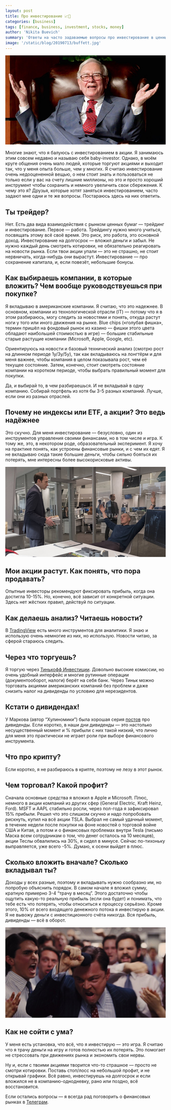 ```yaml
---
layout: post
title: Про инвестирование 📈💸
categories: [business]
tags: [finance, business, investment, stocks, money]
author: 'Nikita Buevich'
summary: 'Ответы на часто задаваемые вопросы про инвестирование в ценные бумаги'
image: '/static/blog/20190713/buffett.jpg'
---
```


<img src="/static/blog/20190713/buffett.jpg" alt="Warren Buffett">  

Многие знают, что я балуюсь с инвестированием в акции. Я занимаюсь этим совсем недавно и называю себя baby-investor. Однако, в моём круге общения очень мало людей, которые торгуют акциями и выходит так, что у меня опыта больше, чем у многих. Я считаю инвестирование очень недооцененной вещью, о нем стоит знать и пользоваться не только если у вас на счету лишние миллионы, но это и просто хороший инструмент чтобы сохранить и немного увеличить свои сбережения. К чему это я? Друзья, которые хотят заняться инвестированием, часто задают мне одни и те же вопросы. Постараюсь здесь на них ответить.  

<!--more-->

## Ты трейдер? ##  

Нет. Есть два вида взаимодействия с рынком ценных бумаг — трейдинг и инвестирование. Первое — работа. Трейдингу нужно много учиться, посвящать этому всё своё время. Это риск, это работа, это основной доход. Инвестирование на долгосрок — вложил деньги и забыл. Не нужно каждый день смотреть котировки, не обязательно реагировать на новости рынка. Если твои акции упали — это не страшно, не стоит нервничать, когда-нибудь они вырастут. Инвестирование — про сохранение капитала, и, если повезёт, небольшие бонусы.  

## Как выбираешь компании, в которые вложить? Чем вообще руководствуешься при покупке? ##  

Я вкладываю в американские компании. Я считаю, что это надежнее. В основном, компании из технологической отрасли (IT) — потому что я в этом разбираюсь, могу следить за новостями и понять, откуда растут ноги у того или иного движения на рынке. Blue chips («голубая фишка», термин пришёл на фондовый рынок из казино — фишки этого цвета обладают наибольшей стоимостью в игре) — большие стабильные старые растущие компании (Microsoft, Apple, Google, etc).  

Ориентируюсь на новости и базовый технический анализ (смотрю рост на длинном периоде 1y/3y/5y), так как вкладываюсь на лонгтёрм и для меня важнее, чтобы компания в целом показывала рост, чем её текущее состояние. Затем, конечно, стоит смотреть состояние компании на коротком периоде, чтобы выбрать правильный момент для покупки.  

Да, и выбирай то, в чем разбираешься. И не вкладывай в одну компанию. Собирай портфель из хотя бы 3-5 разных компаний. Лучше, если они из разных отраслей.  

## Почему не индексы или ETF, а акции? Это ведь надёжнее ##  

Это скучно. Для меня инвестирование — безусловно, один из инструментов управления своими финансами, но в том числе и игра. К тому же, это, в некотором роде, образовательный эксперимент. Я хочу на практике понять, как устроены финансовые рынки, и с чем их едят. Я не вкладываю сюда такие большие деньги, чтобы сильно бояться их потерять, мне интересны более высокорисковые активы.  

![Fuck yeah!](/static/blog/20190713/fuckyeah.jpg)  

## Мои акции растут. Как понять, что пора продавать? ##  

Опытные инвесторы рекомендуют фиксировать прибыль, когда она достигла 10-15%. Но, конечно, всё зависит от конкретной ситуации. Здесь нет жёстких правил, действуй по ситуации.  

## Как делаешь анализ? Читаешь новости? ##  

В <a href="https://tradinview.com">TradingView</a> есть много инструментов для аналитики. Я знаю и использую очень немногие из них, но использую. Новости читаю, за сферой стараюсь следить.  

## Через что торгуешь? ##  

Я торгую через <a href="https://www.tinkoff.ru/sl/32DVSGNh87Z">Тинькофф Инвестиции</a>. Довольно высокие комиссии, но очень удобный интерфейс и многие рутинные операции (документооборот, налоги) берёт на себя банк. Через Тиньк можно торговать акциями американских компаний без проблем и даже снизить налог на дивиденды по условию для нерезидентов.  

## Кстати о дивидендах! ##  

У Маркова (автор “Хулиномики”) была хорошая серия <a href="https://t.me/hoolinomics/570">постов</a> про дивиденды. Если коротко, в наши дни дивиденды — это настолько несущественный момент и % прибыли с них такой низкий, что лично для меня это практически не играет роли при выборе финансового инструмента.  

## Что про крипту? ##  

Если коротко, я не разбираюсь в крипте, поэтому не лезу в этот рынок.  

## Чем торговал? Какой профит? ##  

Сначала основные средства я вложил в Apple и Microsoft. Плюс, немного в акции компаний из других сфер (General Electric, Kraft Heinz, Ford). MSFT и AAPL стабильно росли, через пол-года я зафиксировал 15% прибыли. Решил что это слишком скучно и надо попробовать рискнуть, купил на всё акции TSLA. Выбрал не самый удачный момент, в течение недели после покупки на фоне новостей о торговой войне США и Китая, а потом и о финансовых проблемах внутри Tesla (письмо Маска всем сотрудникам о том, что денег осталось на 10 месяцев), акции Теслы обвалились на 30%, я сидел в минусе. Сейчас по-тихоньку выправляется, уже всего -5%. Думаю, к осени выйдет в плюс.  

## Сколько вложить вначале? Сколько вкладывал ты? ##  

Доходы у всех разные, поэтому и вкладывать нужно сообразно им, но попробую объяснить порядок. В самом начале я вложил  сумму, кратную примерно 3-4 “трачу в месяц”. Этого достаточно чтобы ощутить какую-то реальную прибыль (если она будет) и понимать, что тебе есть что потерять, чтобы относиться к процессу серьёзно. Кроме этого, 10% от всего входящего денежного потока я инвестирую в акции. Я не вывожу деньги с инвестиционного счёта никогда. Вся прибыль, дивиденды — всё в оборот.  

![Stress](/static/blog/20190713/stress.jpg)  

## Как не сойти с ума? ##  

У меня есть установка, что всё, что я инвестирую — это игра. Я считаю что я трачу деньги на игру и готов полностью их потерять. Это помогает не стрессовать при движениях рынка и экономить свои нервы.  

Ну и, если с твоими акциями творится что-то страшное — просто не смотри котировки. Поставь стоп/лосс на небольшой профит, и не открывай графики. Всё равно, инвестируешь на долгосрок и если вложился не в компанию-однодневку, рано или поздно, всё восстановится.  

Если остались вопросы — я всегда рад поговорить о финансовых рынках в <a href="https://t.me/nbuevich">Телеграм</a>.
